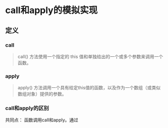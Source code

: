 # call和apply的模拟实现

## 定义

### call
>call() 方法使用一个指定的 this 值和单独给出的一个或多个参数来调用一个函数。
### apply
>apply() 方法调用一个具有给定this值的函数，以及作为一个数组（或类似数组对象）提供的参数。
### call和apply的区别
共同点：
函数调用call和apply。通过